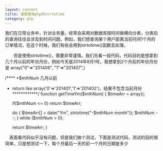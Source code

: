 ```yaml
---
layout: content
title: 谨慎使用php的strtotime
category: php
---
```


我们在日常业务中，针对业务量，经常会采用对数据库按时间做横向分表，分表后的查询往往会涉及到时间问题。例如，我们想查询某个用户距离当前时间1个月的订单情况，在这个时候，我们有些会用到strtotime()函数去处理。

　　但是使用strtotime()，需要非常谨慎。我们先看一段代码，代码目的是想拿到几个月以前的年份月份，例如今天是2014年8月1号，我想拿到2个月前的年份月份是 array("0"=>"201406", "1"=>"201407",)



/****
*$mthNum 几月以前
* return like array('0'=>'201401','1'=>'201402')，结果不包含当前月份
************/
function getTimeYm($mthNum)
{
    $timeArr = array();
    
    if($mthNum <= 0)
        return $timeArr;

    do 
    {
        $timeArr[] = date("Ym", strtotime("-$mthNum month"));
        $mthNum --;
    }
    while ($mthNum > 0);

    return $timeArr;
}


　表面看代码似乎没有问题，但是我们做个测试，下面是测试代码，测试的目的很简单，只是想测试一下，每个月最后一天的前一个月的日期是多少


<?php
$dateArr = array(
    "2014-01-31    00:00:00 -1 month",
    "2014-02-28    00:00:00 -1 month",
    "2014-03-31    00:00:00 -1 month",
    "2014-04-30    00:00:00 -1 month",
    "2014-05-31    00:00:00 -1 month",
    "2014-06-30    00:00:00 -1 month",
    "2014-07-31    00:00:00 -1 month",
    "2014-08-31    00:00:00 -1 month",
    "2014-09-30    00:00:00 -1 month",
    "2014-10-31    00:00:00 -1 month",
    "2014-11-30    00:00:00 -1 month",
    "2014-12-31    00:00:00 -1 month",
);

foreach ($dateArr as $val)
{
    $time = strtotime($val);
    echo [$time][$val]."\r\n";
}


我们看一下测试结果，从测试结果中，我们发现我们忽略了每个月天数不同，那么strtotime()会带来不一样的结果



通过这个我们发现原来strtotime("-$n month")是这样计算的 (注：strtotime("-$n month")，第二个参数省略，第二个参数表示距离的时间，省略表示当前时间)



那么如果这样的话，我们怎么用strtotime("-$n month")处理我们的需求呢？

下面提供一段手写代码供参考


/****************
*解决两个时间段之间的年月
* $btm, $etm 是unix时间戳
*****************/
function getTimeDis($btm, $etm)
{
    $resArr = array();
    if($etm < $btm)
        return $resArr;

    //将btm和etm都转成每月1号
    $btmc = strtotime(date("Y-m-01 00:00:00", $btm));
    $etmc = strtotime(date("Y-m-01 00:00:00", $etm));


    $flag = 0; //时间差标识符
    $resArr[] = date("Ym", $etmc);

    while(1)
    {
        $flag ++;
        $compTime = strtotime("-{$flag} month",  $etmc);
        
        if($compTime < $btm)
            break;

        $resArr[] = date("Ym", $compTime);
    }

    return array_unique($resArr);
}
